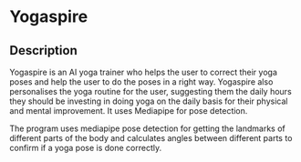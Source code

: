 # Yogaspire
## Description
Yogaspire is an AI yoga trainer who helps the user to correct their yoga poses and help the user to do the poses in a right way. Yogaspire also personalises the yoga routine for the user, suggesting them the daily hours they should be investing in doing yoga on the daily basis for their physical and mental improvement. It uses Mediapipe for pose detection. 

The program uses mediapipe pose detection for getting the landmarks of different parts of the body and calculates angles between different parts to confirm if a yoga pose is done correctly. 
